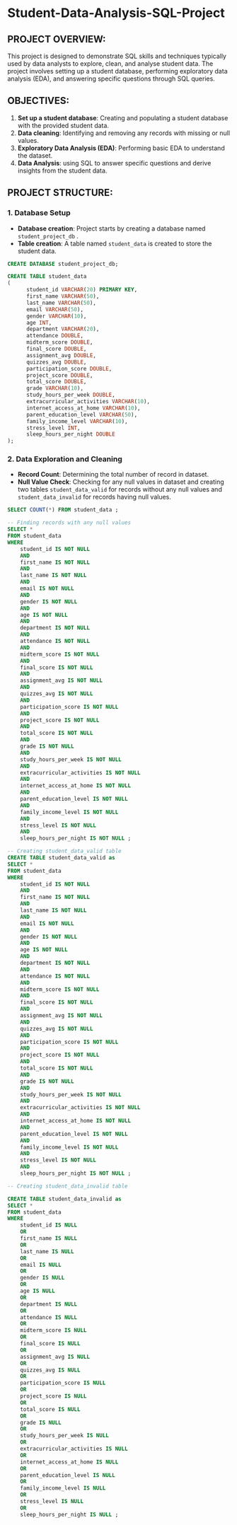 # Student-Data-Analysis-SQL-Project

## PROJECT OVERVIEW:

This project is designed to demonstrate SQL skills and techniques typically used by data analysts to explore, clean, and analyse student data. The project involves setting up a student database, performing exploratory data analysis (EDA), and answering specific questions through SQL queries. 

## OBJECTIVES:

1. **Set up a student database**: Creating and populating a student database with the provided student data.
2. **Data cleaning**: Identifying and removing any records with missing or null values.
3. **Exploratory Data Analysis (EDA)**: Performing basic EDA to understand the dataset.
4. **Data Analysis**: using SQL to answer specific questions and derive insights from the student data.

## PROJECT STRUCTURE:

### 1. Database Setup

   - **Database creation**: Project starts by creating a database named `student_project_db` .
   - **Table creation**: A table named `student_data` is created to store the student data.

```sql
CREATE DATABASE student_project_db;

CREATE TABLE student_data
(
      student_id VARCHAR(20) PRIMARY KEY,
      first_name VARCHAR(50),
      last_name VARCHAR(50),
      email VARCHAR(50),
      gender VARCHAR(10),
      age INT,
      department VARCHAR(20),
      attendance DOUBLE,
      midterm_score DOUBLE,
      final_score DOUBLE,
      assignment_avg DOUBLE,
      quizzes_avg DOUBLE,
      participation_score DOUBLE,
      project_score DOUBLE,
      total_score DOUBLE,
      grade VARCHAR(10),
      study_hours_per_week DOUBLE,
      extracurricular_activities VARCHAR(10),
      internet_access_at_home VARCHAR(10),
      parent_education_level VARCHAR(50),
      family_income_level VARCHAR(10),
      stress_level INT,
      sleep_hours_per_night DOUBLE
);
```

### 2. Data Exploration and Cleaning

- **Record Count**: Determining the total number of record in dataset.
- **Null Value Check**: Checking for any null values in dataset and creating two tables `student_data_valid` for records without any null values and `student_data_invalid` for records having null values.

```sql
SELECT COUNT(*) FROM student_data ;

-- Finding records with any null values
SELECT * 
FROM student_data
WHERE
    student_id IS NOT NULL
    AND 
    first_name IS NOT NULL
    AND 
    last_name IS NOT NULL
    AND
    email IS NOT NULL
    AND
    gender IS NOT NULL
    AND
    age IS NOT NULL
    AND
    department IS NOT NULL
    AND
    attendance IS NOT NULL
    AND
    midterm_score IS NOT NULL
    AND
    final_score IS NOT NULL
    AND
    assignment_avg IS NOT NULL
    AND
    quizzes_avg IS NOT NULL
    AND
    participation_score IS NOT NULL
    AND
    project_score IS NOT NULL
    AND
    total_score IS NOT NULL
    AND
    grade IS NOT NULL
    AND
    study_hours_per_week IS NOT NULL
    AND
    extracurricular_activities IS NOT NULL 
    AND
    internet_access_at_home IS NOT NULL
    AND
    parent_education_level IS NOT NULL
    AND
    family_income_level IS NOT NULL
    AND
    stress_level IS NOT NULL
    AND
    sleep_hours_per_night IS NOT NULL ;

-- Creating student_data_valid table
CREATE TABLE student_data_valid as
SELECT * 
FROM student_data
WHERE
    student_id IS NOT NULL
    AND 
    first_name IS NOT NULL
    AND 
    last_name IS NOT NULL 
    AND
    email IS NOT NULL
    AND
    gender IS NOT NULL
    AND
    age IS NOT NULL
    AND
    department IS NOT NULL
    AND
    attendance IS NOT NULL
    AND
    midterm_score IS NOT NULL
    AND
    final_score IS NOT NULL
    AND
    assignment_avg IS NOT NULL
    AND
    quizzes_avg IS NOT NULL
    AND
    participation_score IS NOT NULL
    AND
    project_score IS NOT NULL
    AND
    total_score IS NOT NULL
    AND
    grade IS NOT NULL
    AND
    study_hours_per_week IS NOT NULL
    AND
    extracurricular_activities IS NOT NULL 
    AND
    internet_access_at_home IS NOT NULL 
    AND
    parent_education_level IS NOT NULL
    AND
    family_income_level IS NOT NULL
    AND
    stress_level IS NOT NULL
    AND
    sleep_hours_per_night IS NOT NULL ;

-- Creating student_data_invalid table

CREATE TABLE student_data_invalid as
SELECT * 
FROM student_data
WHERE
    student_id IS NULL
    OR 
    first_name IS NULL
    OR 
    last_name IS NULL
    OR
    email IS NULL
    OR
    gender IS NULL
    OR
    age IS NULL
    OR
    department IS NULL
    OR
    attendance IS NULL
    OR
    midterm_score IS NULL
    OR
    final_score IS NULL
    OR
    assignment_avg IS NULL
    OR
    quizzes_avg IS NULL
    OR
    participation_score IS NULL
    OR
    project_score IS NULL
    OR
    total_score IS NULL
    OR
    grade IS NULL
    OR
    study_hours_per_week IS NULL
    OR
    extracurricular_activities IS NULL 
    OR
    internet_access_at_home IS NULL 
    OR
    parent_education_level IS NULL
    OR
    family_income_level IS NULL
    OR
    stress_level IS NULL
    OR
    sleep_hours_per_night IS NULL ;

```
